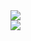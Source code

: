 <!-- gh stats -->

<picture>
<source 
    srcset="https://github-readme-stats-finnharbeke.vercel.app/api?username=finnharbeke&count_private=true&show_icons=true&theme=tokyonight"
    media="(prefers-color-scheme: dark)"
/>
<source
    srcset="https://github-readme-stats-finnharbeke.vercel.app/api?username=finnharbeke&count_private=true&show_icons=true&theme=buefy"
    media="(prefers-color-scheme: light), (prefers-color-scheme: no-preference)"
/>
<img src="https://github-readme-stats-finnharbeke.vercel.app/api?username=finnharbeke&count_private=true&show_icons=true&theme=buefy" />
</picture>

</br>

<!-- wakatime -->

<picture>
<source 
    srcset="https://github-readme-stats-finnharbeke.vercel.app/api/wakatime?username=finnharbeke&theme=tokyonight"
    media="(prefers-color-scheme: dark)"
/>
<source
    srcset="https://github-readme-stats-finnharbeke.vercel.app/api/wakatime?username=finnharbeke&theme=buefy"
    media="(prefers-color-scheme: light), (prefers-color-scheme: no-preference)"
/>
<img src="https://github-readme-stats-finnharbeke.vercel.app/api/wakatime?username=finnharbeke&theme=buefy" />
</picture>
